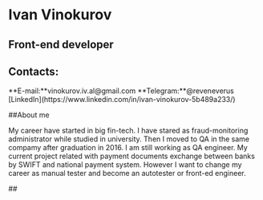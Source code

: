# Ivan Vinokurov
## Front-end developer
## Contacts:
<p>**E-mail:**vinokurov.iv.al@gmail.com
**Telegram:**@reveneverus
[LinkedIn](https://www.linkedin.com/in/ivan-vinokurov-5b489a233/)
</p>
##About me
<p>My career have started in big fin-tech. I have stared as fraud-monitoring administrator while studied in university. Then I moved to QA in the same compamy after graduation in 2016. I am still working as QA engineer. My current project related with payment documents exchange between banks by SWIFT and national payment system.  However I want to change my career as manual tester and become an autotester or front-ed engineer.
</p>
##